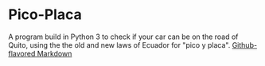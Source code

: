 # Pico-Placa
A program build in Python 3 to check if your car can be on the road of Quito, using the the old and new laws of Ecuador for "pico y placa".
[Github-flavored Markdown](https://github.com/alexandro591/Pico-Placa)